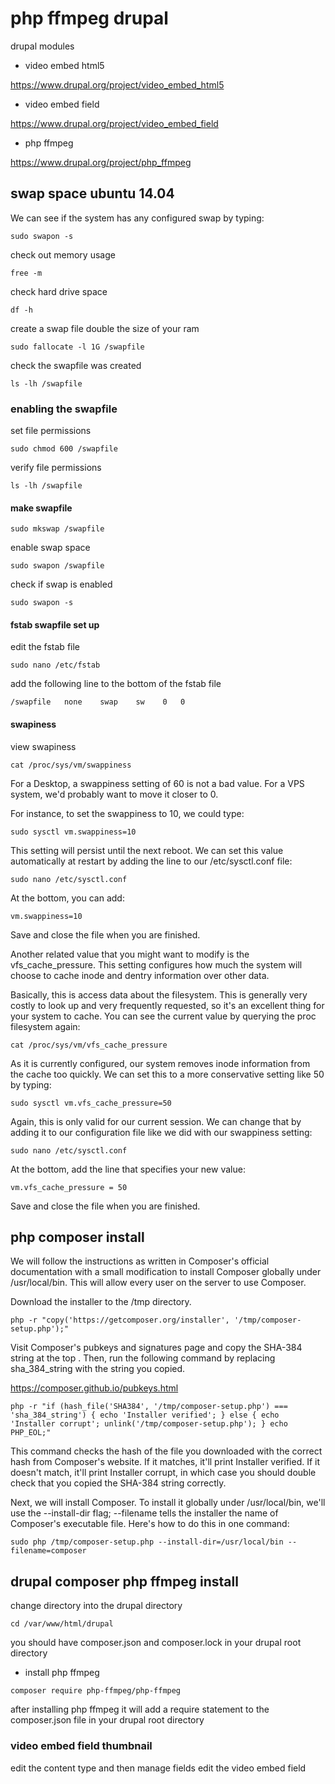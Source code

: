 # php ffmpeg drupal

drupal modules

* video embed html5

https://www.drupal.org/project/video_embed_html5

* video embed field

https://www.drupal.org/project/video_embed_field

* php ffmpeg

https://www.drupal.org/project/php_ffmpeg

## swap space ubuntu 14.04

We can see if the system has any configured swap by typing:

```
sudo swapon -s
```

check out memory usage

```
free -m
```

check hard drive space

```
df -h
```

create a swap file double the size of your ram

```
sudo fallocate -l 1G /swapfile
```

check the swapfile was created

```
ls -lh /swapfile
```

### enabling the swapfile

set file permissions

```
sudo chmod 600 /swapfile
```

verify file permissions


```
ls -lh /swapfile
```

#### make swapfile

```
sudo mkswap /swapfile
```

enable swap space

```
sudo swapon /swapfile
```

check if swap is enabled

```
sudo swapon -s
```

#### fstab swapfile set up

edit the fstab file

```
sudo nano /etc/fstab
```

add the following line to the bottom of the fstab file

```
/swapfile   none    swap    sw    0   0
```

#### swapiness

view swapiness

```
cat /proc/sys/vm/swappiness
```

For a Desktop, a swappiness setting of 60 is not a bad value. For a VPS system, we'd probably want to move it closer to 0.

For instance, to set the swappiness to 10, we could type:

```
sudo sysctl vm.swappiness=10
```

This setting will persist until the next reboot. 
We can set this value automatically at restart by adding the line to our /etc/sysctl.conf file:

```
sudo nano /etc/sysctl.conf
```

At the bottom, you can add:

```
vm.swappiness=10
```

Save and close the file when you are finished.

Another related value that you might want to modify is the vfs_cache_pressure. This setting configures how much the system will choose to cache inode and dentry information over other data.

Basically, this is access data about the filesystem. This is generally very costly to look up and very frequently requested, so it's an excellent thing for your system to cache. You can see the current value by querying the proc filesystem again:

```
cat /proc/sys/vm/vfs_cache_pressure
```

As it is currently configured, our system removes inode information from the cache too quickly. 
We can set this to a more conservative setting like 50 by typing:

```
sudo sysctl vm.vfs_cache_pressure=50
```

Again, this is only valid for our current session. 
We can change that by adding it to our configuration file like we did with our swappiness setting:

```
sudo nano /etc/sysctl.conf
```

At the bottom, add the line that specifies your new value:

```
vm.vfs_cache_pressure = 50
```

Save and close the file when you are finished.

## php composer install

We will follow the instructions as written in Composer's official documentation with a small modification to install Composer globally under /usr/local/bin. This will allow every user on the server to use Composer.

Download the installer to the /tmp directory.

```
php -r "copy('https://getcomposer.org/installer', '/tmp/composer-setup.php');"
```

Visit Composer's pubkeys and signatures page and copy the SHA-384 string at the top . Then, run the following command by replacing sha_384_string with the string you copied.

https://composer.github.io/pubkeys.html

```
php -r "if (hash_file('SHA384', '/tmp/composer-setup.php') === 'sha_384_string') { echo 'Installer verified'; } else { echo 'Installer corrupt'; unlink('/tmp/composer-setup.php'); } echo PHP_EOL;"
```

This command checks the hash of the file you downloaded with the correct hash from Composer's website. If it matches, it'll print Installer verified. If it doesn't match, it'll print Installer corrupt, in which case you should double check that you copied the SHA-384 string correctly.

Next, we will install Composer. To install it globally under /usr/local/bin, we'll use the --install-dir flag; --filename tells the installer the name of Composer's executable file. Here's how to do this in one command:

```
sudo php /tmp/composer-setup.php --install-dir=/usr/local/bin --filename=composer
```

## drupal composer php ffmpeg install

change directory into the drupal directory

```
cd /var/www/html/drupal
```

you should have composer.json and composer.lock in your drupal root directory

* install php ffmpeg

```
composer require php-ffmpeg/php-ffmpeg
```

after installing php ffmpeg it will add a require statement to the composer.json file in your drupal root directory


### video embed field thumbnail

edit the content type and then manage fields
edit the video embed field 

